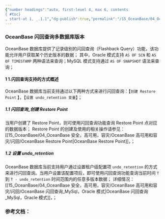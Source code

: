 ```yaml
---
{"number headings":"auto, first-level 4, max 6, contents
{ #toc}
, start-at 1, _.1.1","dg-publish":true,"permalink":"/15_OceanBase/04_OceanBase 安全，高可用，容灾/OceanBase 高可用和容灾/闪回/OceanBase  闪回查询多数据库版本/","dgPassFrontmatter":true}
---
```



### OceanBase 闪回查询多数据库版本

OceanBase 数据库提供了记录级别的闪回查询（Flashback Query）功能，该功能允许用户获取某个历史版本的数据；
其中，Oracle 模式支持 `AS OF SCN` 和 `AS OF TIMESTAMP` 两种语法来查询；MySQL 模式支持通过 `AS OF SNAPSHOT` 语法来查询；

#### 1 1.闪回查询支持的方式概述
OceanBase 数据库当前支持通过以下两种方式来进行闪回查询：【`创建 Restore Point` 】，【`设置 undo_retention 变量`】；

##### 1.1 闪回查询_创建 Restore Point
当用户创建了 Restore Point，则可使用闪回查询功能查询 Restore Point 点对应的数据版本；
Restore Point 的创建及使用的相关操作请参见： [[15_OceanBase/04_OceanBase 安全，高可用，容灾/OceanBase 高可用和容灾/闪回/OceanBase Restore Point\|OceanBase Restore Point]]，；

##### 1.2 设置 undo_retention
OceanBase 数据库当前支持用户通过设置租户级配置项 `undo_retention` 的方式来进行闪回查询。当用户设置该配置项后，即可使用闪回查询功能查询当前时间 `T` 到 `T - undo_retention` 时间范围内的任意多版本数据；
详细情况：[[15_OceanBase/04_OceanBase 安全，高可用，容灾/OceanBase 高可用和容灾/闪回/OceanBase 闪回查询_MySql，Oracle 模式\|OceanBase 闪回查询_MySql，Oracle 模式]]，；


### 参考文档：


